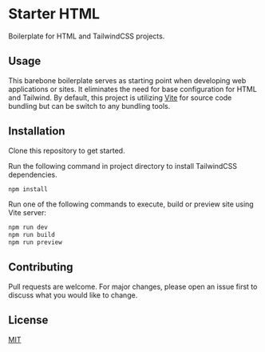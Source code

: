 # Starter HTML
Boilerplate for HTML and TailwindCSS projects.

## Usage
This barebone boilerplate serves as starting point when developing web applications or sites. It eliminates the need for base configuration for HTML and Tailwind. By default, this project is utilizing [Vite](https://vitejs.dev/) for source code bundling but can be switch to any bundling tools.

## Installation
Clone this repository to get started.

Run the following command in project directory to install TailwindCSS dependencies.
```bash
npm install
```

Run one of the following commands to execute, build or preview site using Vite server:
```bash
npm run dev
npm run build
npm run preview
```

## Contributing
Pull requests are welcome. For major changes, please open an issue first to discuss what you would like to change.

## License
[MIT](https://github.com/mkfizi/starter-html/blob/main/LICENSE)

